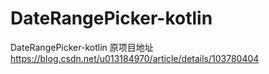 # DateRangePicker-kotlin
DateRangePicker-kotlin 原项目地址 https://blog.csdn.net/u013184970/article/details/103780404
